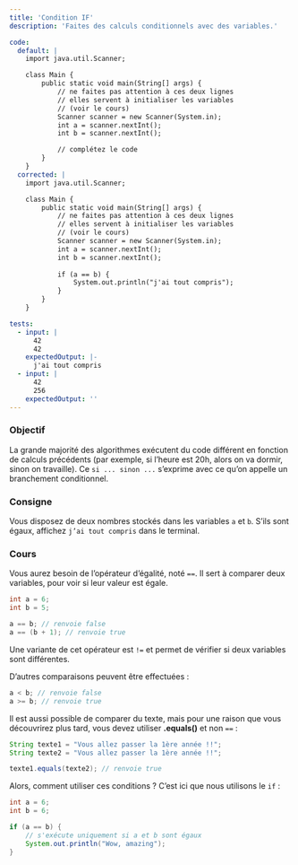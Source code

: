 ```yaml
---
title: 'Condition IF'
description: 'Faites des calculs conditionnels avec des variables.'

code:
  default: |
    import java.util.Scanner;

    class Main {
        public static void main(String[] args) {
            // ne faites pas attention à ces deux lignes
            // elles servent à initialiser les variables
            // (voir le cours)
            Scanner scanner = new Scanner(System.in);
            int a = scanner.nextInt();
            int b = scanner.nextInt();

            // complétez le code
        }
    }
  corrected: |
    import java.util.Scanner;

    class Main {
        public static void main(String[] args) {
            // ne faites pas attention à ces deux lignes
            // elles servent à initialiser les variables
            // (voir le cours)
            Scanner scanner = new Scanner(System.in);
            int a = scanner.nextInt();
            int b = scanner.nextInt();
                
            if (a == b) {
                System.out.println("j'ai tout compris");
            }
        }
    }

tests:
  - input: |
      42
      42
    expectedOutput: |-
      j'ai tout compris
  - input: |
      42
      256
    expectedOutput: ''
---
```


### Objectif

La grande majorité des algorithmes exécutent du code différent en fonction de calculs précédents (par exemple, si l’heure est 20h, alors on va dormir, sinon on travaille). Ce `si ... sinon ...` s’exprime avec ce qu’on appelle un branchement conditionnel.

### Consigne

Vous disposez de deux nombres stockés dans les variables `a` et `b`. S’ils sont égaux, affichez `j’ai tout compris` dans le terminal.

### Cours

Vous aurez besoin de l’opérateur d’égalité, noté `==`. Il sert à comparer deux variables, pour voir si leur valeur est égale.

```java
int a = 6;
int b = 5;

a == b; // renvoie false
a == (b + 1); // renvoie true
```

Une variante de cet opérateur est `!=` et permet de vérifier si deux variables sont différentes.

D’autres comparaisons peuvent être effectuées :

```java
a < b; // renvoie false
a >= b; // renvoie true
```

Il est aussi possible de comparer du texte, mais pour une raison que vous découvrirez plus tard, vous devez utiliser **.equals()** et non `==` :

```java
String texte1 = "Vous allez passer la 1ère année !!";
String texte2 = "Vous allez passer la 1ère année !!";

texte1.equals(texte2); // renvoie true
```

Alors, comment utiliser ces conditions ? C’est ici que nous utilisons le `if` :

```java
int a = 6;
int b = 6;

if (a == b) {
    // s'exécute uniquement si a et b sont égaux
    System.out.println("Wow, amazing");
}
```
